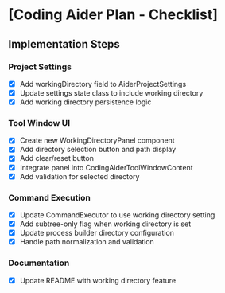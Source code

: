 # [Coding Aider Plan - Checklist]

## Implementation Steps

### Project Settings
- [x] Add workingDirectory field to AiderProjectSettings
- [x] Update settings state class to include working directory
- [x] Add working directory persistence logic

### Tool Window UI
- [x] Create new WorkingDirectoryPanel component
- [x] Add directory selection button and path display
- [x] Add clear/reset button
- [x] Integrate panel into CodingAiderToolWindowContent
- [x] Add validation for selected directory

### Command Execution
- [x] Update CommandExecutor to use working directory setting
- [x] Add subtree-only flag when working directory is set
- [x] Update process builder directory configuration
- [x] Handle path normalization and validation

### Documentation
- [x] Update README with working directory feature
